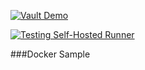 [![Vault Demo](https://github.com/chida14/first-demo-Docker/actions/workflows/vault-demo.yml/badge.svg)](https://github.com/chida14/first-demo-Docker/actions/workflows/vault-demo.yml)

[![Testing Self-Hosted Runner](https://github.com/chida14/first-demo-Docker/actions/workflows/self-hosted-example.yml/badge.svg)](https://github.com/chida14/first-demo-Docker/actions/workflows/self-hosted-example.yml)


###Docker Sample
